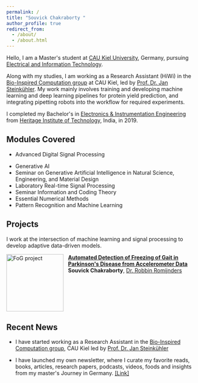 ```yaml
---
permalink: /
title: "Souvick Chakraborty "
author_profile: true
redirect_from: 
  - /about/
  - /about.html
---
```


Hello, I am a Master's student at [CAU Kiel University](https://www.tf.uni-kiel.de/etit/instetit/en?set_language=en), Germany, pursuing [Electrical and Information Technology](https://www.tf.uni-kiel.de/etit/instetit/en?set_language=en). 

Along with my studies, I am working as a Research Assistant (HiWi) in the [Bio-Inspired Computation group](https://www.uni-kiel.de/en/tf/research/institute-etit/bio-inspired-computation) at CAU Kiel, led by [Prof. Dr. Jan Steinkühler](https://scholar.google.com/citations?user=2Dzpoo0AAAAJ&hl=en). My work mainly involves training and developing machine learning and deep learning pipelines for protein yield prediction, and integrating pipetting robots into the workflow for required experiments. 



I completed my Bachelor's in [Electronics & Instrumentation Engineering](https://heritageit.edu/AEIE.aspx) from [Heritage Institute of Technology](https://heritageit.edu/), India, in 2019.

## Modules Covered

<!-- - Bio-inspired Information Pathways   -->
<!-- - Channel Coding   -->
- Advanced Digital Signal Processing  
<!-- - Advanced Digital Communications   -->
- Generative AI  
- Seminar on Generative Artificial Intelligence in Natural Science, Engineering, and Material Design  
- Laboratory Real-time Signal Processing  
- Seminar Information and Coding Theory  
- Essential Numerical Methods  
- Pattern Recognition and Machine Learning  
<!-- - Adaptive Filters   -->



Projects
---

I work at the intersection of machine learning and signal processing to develop adaptive data-driven models.

<div style="display:flex;gap:12px;align-items:flex-start;">
  <img src="{{ '/images/FOG.png' | relative_url }}" width="150" alt="FoG project">
  <div>
    <strong><a href="https://github.com/rmndrs89/advanced-time-series-prediction">
      Automated Detection of Freezing of Gait in Parkinson's Disease from Accelerometer Data
    </a></strong><br>
    <strong>Souvick Chakraborty</strong>, 
    <a href="https://scholar.google.com/citations?user=LZYbIbUAAAAJ">Dr. Robbin Romijnders</a>
  </div>
</div>






Recent News
----

- I have started working as a Research Assistant in the [Bio-Inspired Computation group](https://www.uni-kiel.de/en/tf/research/institute-etit/bio-inspired-computation), CAU Kiel led by [Prof. Dr. Jan Steinkühler](https://scholar.google.com/citations?user=2Dzpoo0AAAAJ&hl=en)

- I have launched my own newsletter, where I curate my favorite reads, books, articles, research papers, podcasts, videos, foods and insights from my master's Journey in Germany. [[Link]](https://souvickc.substack.com/)

 
<!-- Student Talks
--
- Presented a **talk** on **"Pattern Recognition Techniques in Brain-Computer Interface (BCI)"** for the course *Pattern Recognition and Machine Learning*. [[Link]](https://dss-kiel.de/index.php/teaching/lectures/lecture-pattern-recognition), [[Presentation]](/files/PRML_Talk_SouvickC.pdf)


- Presented a **literature survey** for the course *Seminar - Information and Coding Theory* on **"Pointing Error and Mitigation Techniques Using Machine Learning Algorithms in Free-Space Optical Communication".** [[Paper]](/files/Seminar_ICT_paper_Souvick_C.pdf),  [[Presentation]](/files/Seminar_ICT_PPT_Souvick_C.pdf) -->
